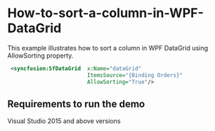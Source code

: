 # How-to-sort-a-column-in-WPF-DataGrid
This example illustrates how to sort a column in WPF DataGrid using AllowSorting property.

```xml
 <syncfusion:SfDataGrid  x:Name="dataGrid" 
                         ItemsSource="{Binding Orders}" 
                         AllowSorting="True"/>
```
## Requirements to run the demo
Visual Studio 2015 and above versions
